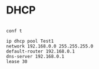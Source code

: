 # DHCP

```.Cisco

conf t

ip dhcp pool Test1
network 192.168.0.0 255.255.255.0
default-router 192.168.0.1
dns-server 192.168.0.1
lease 30

```
